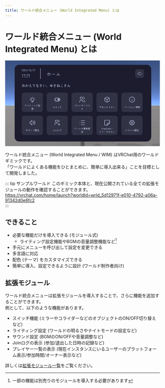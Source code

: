 ```yaml
---
title: ワールド統合メニュー (World Integrated Menu) とは
---
```


# ワールド統合メニュー (World Integrated Menu) とは
![alt text](images/intro/image.png)  

<Booth link="https://yukineko-works.booth.pm/items/6248278" :isFree="true" />  
<VPMLink />

ワールド統合メニュー (World Integrated Menu / WIM) はVRChat用のワールドギミックです。  
「ワールドによくある機能をひとまとめに、簡単に導入出来る」ことを目標として開発しました。  

::: tip サンプルワールド
このギミック本体と、現在公開されている全ての拡張モジュールの動作を確認することができます。  
https://vrchat.com/home/launch?worldId=wrld_5d12971f-e010-4792-a06a-91342d0e6fc2  
:::

## できること
- 必要な機能だけを導入できる (モジュール式)  
    - ライティング設定機能やBGMの音量調整機能など[^1]
- 手元にメニューを呼び出して設定を変更できる
- 多言語に対応
- 配色 (テーマ) をカスタマイズできる
- 簡単に導入、設定できるように設計 (ワールド制作者向け)

## 拡張モジュール
ワールド統合メニューは拡張モジュールを導入することで、さらに機能を追加することができます。  
例として、以下のような機能があります。  

- スイッチ機能 (ミラーやコライダーなどのオブジェクトのON/OFF切り替えなど)
- ライティング設定 (ワールドの明るさやナイトモードの設定など)
- サウンド設定 (BGMのON/OFFや音量調整など)
- Joinログの表示 (参加/退出した日時の記録など)
- プレイヤー一覧の表示 (現在インスタンスにいるユーザーのプラットフォーム表示/参加時間/オーナー表示など)

詳しくは[拡張モジュール一覧](/docs/wim-modules/intro)をご覧ください。

[^1]: 一部の機能は別売りのモジュールを導入する必要があります